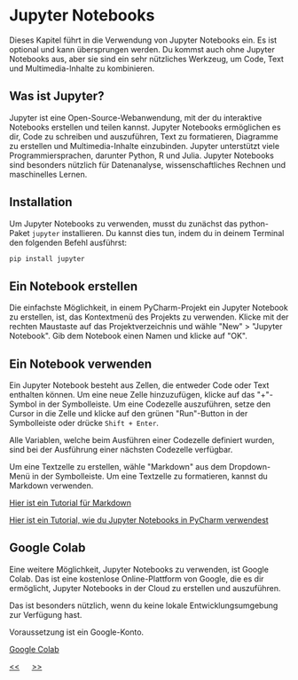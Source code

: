 # Jupyter Notebooks

Dieses Kapitel führt in die Verwendung von Jupyter Notebooks ein.
Es ist optional und kann übersprungen werden.
Du kommst auch ohne Jupyter Notebooks aus,
aber sie sind ein sehr nützliches Werkzeug,
um Code, Text und Multimedia-Inhalte zu kombinieren.

## Was ist Jupyter?

Jupyter ist eine Open-Source-Webanwendung,
mit der du interaktive Notebooks erstellen und teilen kannst.
Jupyter Notebooks ermöglichen es dir, Code zu schreiben und auszuführen,
Text zu formatieren, Diagramme zu erstellen und Multimedia-Inhalte einzubinden.
Jupyter unterstützt viele Programmiersprachen, darunter Python, R und Julia.
Jupyter Notebooks sind besonders nützlich für Datenanalyse, 
wissenschaftliches Rechnen und maschinelles Lernen.

## Installation

Um Jupyter Notebooks zu verwenden, 
musst du zunächst das python-Paket `jupyter` installieren.
Du kannst dies tun, indem du in deinem Terminal den folgenden Befehl ausführst:

```bash
pip install jupyter
```

## Ein Notebook erstellen

Die einfachste Möglichkeit, in einem PyCharm-Projekt ein Jupyter Notebook zu erstellen,
ist, das Kontextmenü des Projekts zu verwenden.
Klicke mit der rechten Maustaste auf das Projektverzeichnis und wähle "New" > "Jupyter Notebook".
Gib dem Notebook einen Namen und klicke auf "OK".



## Ein Notebook verwenden

Ein Jupyter Notebook besteht aus Zellen, die entweder Code oder Text enthalten können.
Um eine neue Zelle hinzuzufügen, klicke auf das "+"-Symbol in der Symbolleiste.
Um eine Codezelle auszuführen, setze den Cursor in die Zelle und
klicke auf den grünen "Run"-Button 
in der Symbolleiste oder drücke `Shift + Enter`.

Alle Variablen, welche beim Ausführen einer Codezelle definiert wurden,
sind bei der Ausführung einer nächsten Codezelle verfügbar.

Um eine Textzelle zu erstellen, wähle "Markdown" aus dem Dropdown-Menü in der Symbolleiste.
Um eine Textzelle zu formatieren, kannst du Markdown verwenden.

[Hier ist ein Tutorial für Markdown](https://www.ionos.at/digitalguide/websites/web-entwicklung/markdown/)

[Hier ist ein Tutorial, wie du Jupyter Notebooks in PyCharm verwendest](https://www.jetbrains.com/help/pycharm/editing-jupyter-notebook-files.html)

## Google Colab

Eine weitere Möglichkeit, Jupyter Notebooks zu verwenden, ist Google Colab.
Das ist eine kostenlose Online-Plattform von Google,
die es dir ermöglicht, Jupyter Notebooks in der Cloud zu erstellen und auszuführen.

Das ist besonders nützlich, 
wenn du keine lokale Entwicklungsumgebung zur Verfügung hast.

Voraussetzung ist ein Google-Konto.

[Google Colab](https://colab.research.google.com/)



[<<](20.2_venv.md) &emsp; [>>](#)
